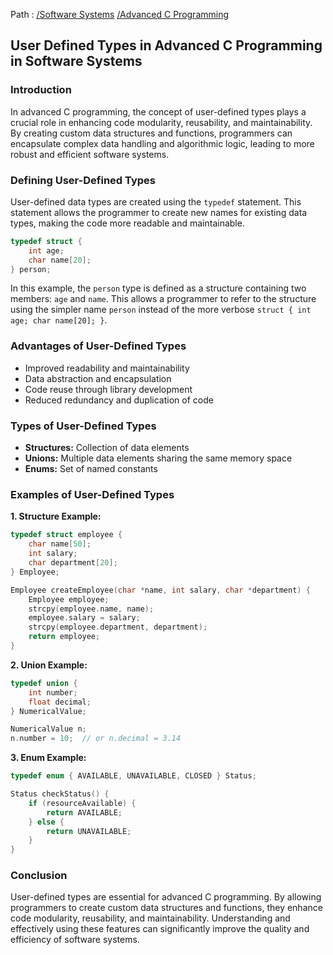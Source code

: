 Path : [/Software Systems](../../index.md) [/Advanced C Programming](../index.md)
## User Defined Types in Advanced C Programming in Software Systems


### Introduction

In advanced C programming, the concept of user-defined types plays a crucial role in enhancing code modularity, reusability, and maintainability. By creating custom data structures and functions, programmers can encapsulate complex data handling and algorithmic logic, leading to more robust and efficient software systems.


### Defining User-Defined Types

User-defined data types are created using the `typedef` statement. This statement allows the programmer to create new names for existing data types, making the code more readable and maintainable.


```c
typedef struct {
    int age;
    char name[20];
} person;
```

In this example, the `person` type is defined as a structure containing two members: `age` and `name`. This allows a programmer to refer to the structure using the simpler name `person` instead of the more verbose `struct { int age; char name[20]; }`.


### Advantages of User-Defined Types

- Improved readability and maintainability
- Data abstraction and encapsulation
- Code reuse through library development
- Reduced redundancy and duplication of code


### Types of User-Defined Types

- **Structures:** Collection of data elements
- **Unions:** Multiple data elements sharing the same memory space
- **Enums:** Set of named constants


### Examples of User-Defined Types


**1. Structure Example:**

```c
typedef struct employee {
    char name[50];
    int salary;
    char department[20];
} Employee;

Employee createEmployee(char *name, int salary, char *department) {
    Employee employee;
    strcpy(employee.name, name);
    employee.salary = salary;
    strcpy(employee.department, department);
    return employee;
}
```

**2. Union Example:**

```c
typedef union {
    int number;
    float decimal;
} NumericalValue;

NumericalValue n;
n.number = 10;  // or n.decimal = 3.14
```

**3. Enum Example:**

```c
typedef enum { AVAILABLE, UNAVAILABLE, CLOSED } Status;

Status checkStatus() {
    if (resourceAvailable) {
        return AVAILABLE;
    } else {
        return UNAVAILABLE;
    }
}
```


### Conclusion

User-defined types are essential for advanced C programming. By allowing programmers to create custom data structures and functions, they enhance code modularity, reusability, and maintainability. Understanding and effectively using these features can significantly improve the quality and efficiency of software systems.

